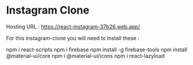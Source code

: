 # Instagram Clone

Hosting URL : https://react-instagram-37b26.web.app/

For this instagram-clone you will need to install these :

npm i react-scripts
npm i firebase
npm install -g firebase-tools
npm install @material-ui/core
npm i @material-ui/icons
npm i react-lazyload
